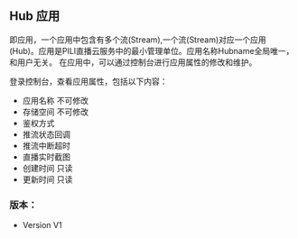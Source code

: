 ## Hub 应用

即应用，一个应用中包含有多个流(Stream),一个流(Stream)对应一个应用(Hub)。应用是PILI直播云服务中的最小管理单位。应用名称Hubname全局唯一，和用户无关。
在应用中，可以通过控制台进行应用属性的修改和维护。

登录控制台，查看应用属性，包括以下内容：

* 应用名称 不可修改
* 存储空间 不可修改
* 鉴权方式 
* 推流状态回调
* 推流中断超时
* 直播实时截图
* 创建时间 只读
* 更新时间 只读


### 版本：
* Version  V1